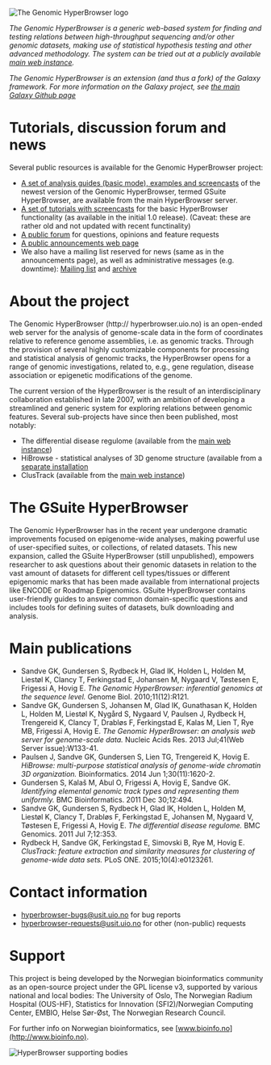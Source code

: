 ![The Genomic HyperBrowser logo](https://hyperbrowser.uio.no/hb/static/hyperbrowser/images/logo/HB_logo_white_same_line.png)
  
  
_The Genomic HyperBrowser is a generic web-based system for finding and testing relations between high-throughput sequencing and/or other genomic datasets, making use of statistical hypothesis testing and other advanced methodology. The system can be tried out at a publicly available [main web instance](https://hyperbrowser.uio.no)._

_The Genomic HyperBrowser is an extension (and thus a fork) of the Galaxy framework. For more information on the Galaxy project, see [the main Galaxy Github page](https://github.com/galaxyproject/galaxy)_

# Tutorials, discussion forum and news
Several public resources is available for the Genomic HyperBrowser project:

- [A set of analysis guides (basic mode), examples and screencasts](https://hyperbrowser.uio.no) of the newest version of the Genomic HyperBrowser, termed GSuite HyperBrowser, are available from the main HyperBrowser server.
- [A set of tutorials with screencasts](https://sites.google.com/site/hyperbrowserhelp/discusison-forum) for the basic HyperBrowser functionality (as available in the initial 1.0 release). (Caveat: these are rather old and not updated with recent functinality)
- [A public forum](https://groups.google.com/forum/?hl=en#!forum/the-genomic-hyperbrowser) for questions, opinions and feature requests
- [A public announcements web page](https://sites.google.com/site/hyperbrowserhelp/announcements)
- We also have a mailing list reserved for news (same as in the announcements page), as well as administrative messages (e.g. downtime): [Mailing list](https://sympa.uio.no/usit.uio.no/info/hyperbrowser-info) and [archive](https://sympa.uio.no/usit.uio.no/arc/hyperbrowser-info)


# About the project
The Genomic HyperBrowser (http:// hyperbrowser.uio.no) is an open-ended web server for the analysis of genome-scale data in the form of coordinates relative to reference genome assemblies, i.e. as genomic tracks. Through the provision of several highly customizable components for processing and statistical analysis of genomic tracks, the HyperBrowser opens for a range of genomic investigations, related to, e.g., gene regulation, disease association or epigenetic modifications of the genome.

The current version of the HyperBrowser is the result of an interdisciplinary collaboration established in late 2007, with an ambition of developing a streamlined and generic system for exploring relations between genomic features. Several sub-projects have since then been published, most notably:

- The differential disease regulome (available from the [main web instance](https://hyperbrowser.uio.no))
- HiBrowse - statistical analyses of 3D genome structure (available from a [separate installation](https://hyperbrowser.uio.no/3d)
- ClusTrack (available from the [main web instance](https://hyperbrowser.uio.no))

# The GSuite HyperBrowser
The Genomic HyperBrowser  has in the recent year undergone dramatic improvements focused on epigenome-wide analyses, making powerful use of user-specified suites, or collections, of related datasets. This new expansion, called the GSuite HyperBrowser (still unpublished), empowers researcher to ask questions about their genomic datasets in relation to the vast amount of datasets for different cell types/tissues or different epigenomic marks that has been made available from international projects like ENCODE or Roadmap Epigenomics. GSuite HyperBrowser contains user-friendly guides to answer common domain-specific questions and includes tools for defining suites of datasets, bulk downloading and analysis.

# Main publications
- Sandve GK, Gundersen S, Rydbeck H, Glad IK, Holden L, Holden M, Liestøl K, Clancy T, Ferkingstad E, Johansen M, Nygaard V, Tøstesen E, Frigessi A, Hovig E. _The Genomic HyperBrowser: inferential genomics at the sequence level._ Genome Biol. 2010;11(12):R121.
- Sandve GK, Gundersen S, Johansen M, Glad IK, Gunathasan K, Holden L, Holden M, Liestøl K, Nygård S, Nygaard V, Paulsen J, Rydbeck H, Trengereid K, Clancy T, Drabløs F, Ferkingstad E, Kalas M, Lien T, Rye MB, Frigessi A, Hovig E. _The Genomic HyperBrowser: an analysis web server for genome-scale data._ Nucleic Acids Res. 2013 Jul;41(Web Server issue):W133-41.
- Paulsen J, Sandve GK, Gundersen S, Lien TG, Trengereid K, Hovig E. _HiBrowse: multi-purpose statistical analysis of genome-wide chromatin 3D organization._ Bioinformatics. 2014 Jun 1;30(11):1620-2.
- Gundersen S, Kalaš M, Abul O, Frigessi A, Hovig E, Sandve GK. _Identifying elemental genomic track types and representing them uniformly._ BMC Bioinformatics. 2011 Dec 30;12:494.
- Sandve GK, Gundersen S, Rydbeck H, Glad IK, Holden L, Holden M, Liestøl K, Clancy T, Drabløs F, Ferkingstad E, Johansen M, Nygaard V, Tøstesen E, Frigessi A, Hovig E. _The differential disease regulome._ BMC Genomics. 2011 Jul 7;12:353.
- Rydbeck H, Sandve GK, Ferkingstad E, Simovski B, Rye M, Hovig E. _ClusTrack: feature extraction and similarity measures for clustering of genome-wide data sets._ PLoS ONE. 2015;10(4):e0123261.

# Contact information
- [hyperbrowser-bugs@usit.uio.no](mailto:hyperbrowser-bugs@usit.uio.no) for bug reports
- [hyperbrowser-requests@usit.uio.no](mailto:hyperbrowser-requests@usit.uio.no) for other (non-public) requests

# Support
This project is being developed by the Norwegian bioinformatics community as an open-source project under the GPL license v3, supported by various national and local bodies: The University of Oslo, The Norwegian Radium Hospital (OUS-HF), Statistics for Innovation (SFI2)/Norwegian Computing Center, EMBIO, Helse Sør-Øst, The Norwegian Research Council.

For further info on Norwegian bioinformatics, see [www.bioinfo.no](http://www.bioinfo.no).

![HyperBrowser supporting bodies](https://hyperbrowser.uio.no/dev2/static/hyperbrowser/images/logo/HB_support.png)
